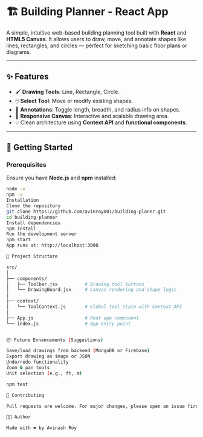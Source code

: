 # 🏗️ Building Planner - React App

A simple, intuitive web-based building planning tool built with **React** and **HTML5 Canvas**. It allows users to draw, move, and annotate shapes like lines, rectangles, and circles — perfect for sketching basic floor plans or diagrams.

---

## ✨ Features

- 🖌️ **Drawing Tools**: Line, Rectangle, Circle.
- 🖱️ **Select Tool**: Move or modify existing shapes.
- 🧾 **Annotations**: Toggle length, breadth, and radius info on shapes.
- 🎯 **Responsive Canvas**: Interactive and scalable drawing area.
- 💡 Clean architecture using **Context API** and **functional components**.

---

## 🚀 Getting Started

### Prerequisites

Ensure you have **Node.js** and **npm** installed:

```bash
node -v
npm -v
Installation
Clone the repository
git clone https://github.com/avinroy001/building-planer.git
cd building-planner
Install dependencies
npm install
Run the development server
npm start
App runs at: http://localhost:3000

🧠 Project Structure

src/
│
├── components/
│   ├── Toolbar.jsx          # Drawing tool buttons
│   └── DrawingBoard.jsx     # Canvas rendering and shape logic
│
├── context/
│   └── ToolContext.js       # Global tool state with Context API
│
├── App.js                   # Root app component
└── index.js                 # App entry point


📦 Future Enhancements (Suggestions)

Save/load drawings from backend (MongoDB or Firebase)
Export drawing as image or JSON
Undo/redo functionality
Zoom & pan tools
Unit selection (e.g., ft, m)

npm test

🤝 Contributing

Pull requests are welcome. For major changes, please open an issue first to discuss what you’d like to change or enhance.

👨‍💻 Author

Made with ❤️ by Avinash Roy

